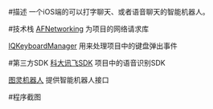 #描述
一个iOS端的可以打字聊天、或者语音聊天的智能机器人。

#技术栈
[AFNetworking](https://github.com/AFNetworking/AFNetworking)  为项目的网络请求库

[IQKeyboardManager](https://github.com/hackiftekhar/IQKeyboardManager) 用来处理项目中的键盘弹出事件

#第三方SDK
[科大讯飞SDK](http://www.xfyun.cn) 项目中的语音识别SDK

[图灵机器人](http://www.tuling123.com) 提供智能机器人接口

#程序截图

